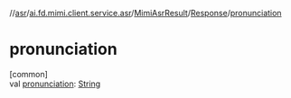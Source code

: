 //[asr](../../../../index.md)/[ai.fd.mimi.client.service.asr](../../index.md)/[MimiAsrResult](../index.md)/[Response](index.md)/[pronunciation](pronunciation.md)

# pronunciation

[common]\
val [pronunciation](pronunciation.md): [String](https://kotlinlang.org/api/core/kotlin-stdlib/kotlin/-string/index.html)
